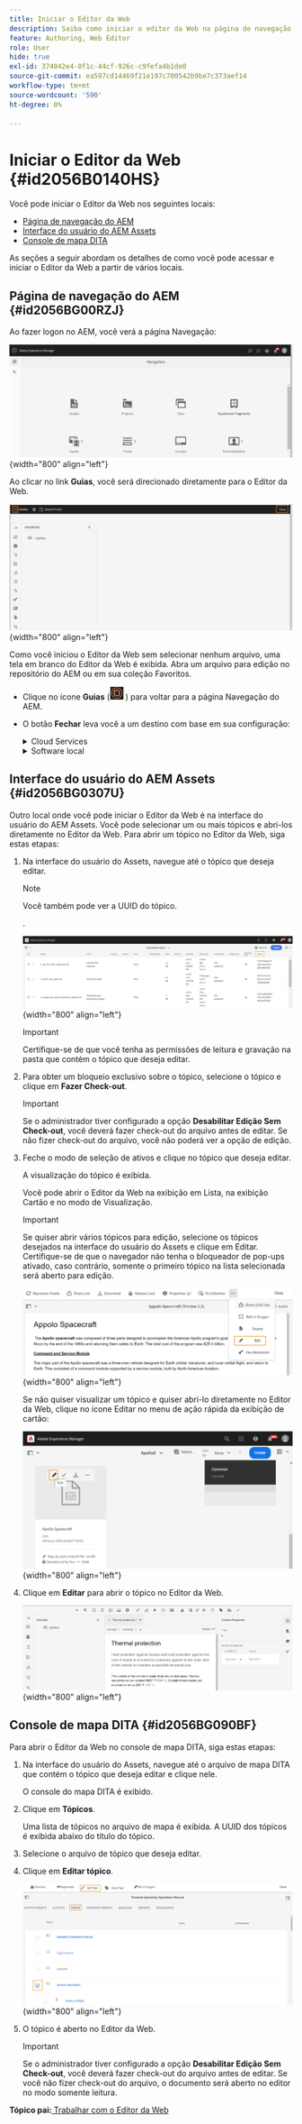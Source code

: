 ```yaml
---
title: Iniciar o Editor da Web
description: Saiba como iniciar o editor da Web na página de navegação do AEM, na interface do usuário do AEM Assets e no console de mapas DITA no AEM Guides.
feature: Authoring, Web Editor
role: User
hide: true
exl-id: 374042e4-0f1c-44cf-926c-c9fefa4b1de0
source-git-commit: ea597cd14469f21e197c700542b9be7c373aef14
workflow-type: tm+mt
source-wordcount: '590'
ht-degree: 0%

---
```


# Iniciar o Editor da Web {#id2056B0140HS}

Você pode iniciar o Editor da Web nos seguintes locais:

- [Página de navegação do AEM](#id2056BG00RZJ)
- [Interface do usuário do AEM Assets](#id2056BG0307U)
- [Console de mapa DITA](#id2056BG090BF)

As seções a seguir abordam os detalhes de como você pode acessar e iniciar o Editor da Web a partir de vários locais.

## Página de navegação do AEM {#id2056BG00RZJ}

Ao fazer logon no AEM, você verá a página Navegação:

![](images/web-editor-from-navigation-page.png){width="800" align="left"}

Ao clicar no link **Guias**, você será direcionado diretamente para o Editor da Web.

![](images/web-editor-launch-page.png){width="800" align="left"}

Como você iniciou o Editor da Web sem selecionar nenhum arquivo, uma tela em branco do Editor da Web é exibida. Abra um arquivo para edição no repositório do AEM ou em sua coleção Favoritos.

- Clique no ícone **Guias** (![](images/aem-guides-icon.png) ) para voltar para a página Navegação do AEM.

- O botão **Fechar** leva você a um destino com base em sua configuração:



  <details>

  <summary> Cloud Services </summary>

  Se você estiver usando o Cloud Services, clique no botão **Fechar** para voltar para a página Navegação do AEM.
  </details>

  <details>

  <summary> Software local</summary>

  Se você estiver usando o AEM Guides On-premise Software (4.2.1 e posterior), clique no botão **Fechar** à direita para voltar ao caminho do arquivo atual na interface do usuário do Assets.

  </details>

## Interface do usuário do AEM Assets {#id2056BG0307U}

Outro local onde você pode iniciar o Editor da Web é na interface do usuário do AEM Assets. Você pode selecionar um ou mais tópicos e abri-los diretamente no Editor da Web. Para abrir um tópico no Editor da Web, siga estas etapas:

1. Na interface do usuário do Assets, navegue até o tópico que deseja editar.

   >[!NOTE]
   >
   > Você também pode ver a UUID do tópico.

   .

   ![](images/assets_ui_with_uuid_cs.png){width="800" align="left"}

   >[!IMPORTANT]
   >
   > Certifique-se de que você tenha as permissões de leitura e gravação na pasta que contém o tópico que deseja editar.

1. Para obter um bloqueio exclusivo sobre o tópico, selecione o tópico e clique em **Fazer Check-out**.

   >[!IMPORTANT]
   >
   > Se o administrador tiver configurado a opção **Desabilitar Edição Sem Check-out**, você deverá fazer check-out do arquivo antes de editar. Se não fizer check-out do arquivo, você não poderá ver a opção de edição.

1. Feche o modo de seleção de ativos e clique no tópico que deseja editar.

   A visualização do tópico é exibida.

   Você pode abrir o Editor da Web na exibição em Lista, na exibição Cartão e no modo de Visualização.

   >[!IMPORTANT]
   >
   > Se quiser abrir vários tópicos para edição, selecione os tópicos desejados na interface do usuário do Assets e clique em Editar. Certifique-se de que o navegador não tenha o bloqueador de pop-ups ativado, caso contrário, somente o primeiro tópico na lista selecionada será aberto para edição.

   ![](images/edit-from-preview_cs.png){width="800" align="left"}

   Se não quiser visualizar um tópico e quiser abri-lo diretamente no Editor da Web, clique no ícone Editar no menu de ação rápida da exibição de cartão:

   ![](images/edit-topic-from-quick-action_cs.png){width="800" align="left"}

1. Clique em **Editar** para abrir o tópico no Editor da Web.

   ![](images/edit-mode.png){width="800" align="left"}


## Console de mapa DITA {#id2056BG090BF}

Para abrir o Editor da Web no console de mapa DITA, siga estas etapas:

1. Na interface do usuário do Assets, navegue até o arquivo de mapa DITA que contém o tópico que deseja editar e clique nele.

   O console do mapa DITA é exibido.

1. Clique em **Tópicos**.

   Uma lista de tópicos no arquivo de mapa é exibida. A UUID dos tópicos é exibida abaixo do título do tópico.

1. Selecione o arquivo de tópico que deseja editar.

1. Clique em **Editar tópico**.

   ![](images/edit-topics-map-console_cs.png){width="800" align="left"}

1. O tópico é aberto no Editor da Web.

   >[!IMPORTANT]
   >
   > Se o administrador tiver configurado a opção **Desabilitar Edição Sem Check-out**, você deverá fazer check-out do arquivo antes de editar. Se você não fizer check-out do arquivo, o documento será aberto no editor no modo somente leitura.


**Tópico pai:**&#x200B;[ Trabalhar com o Editor da Web](web-editor.md)
